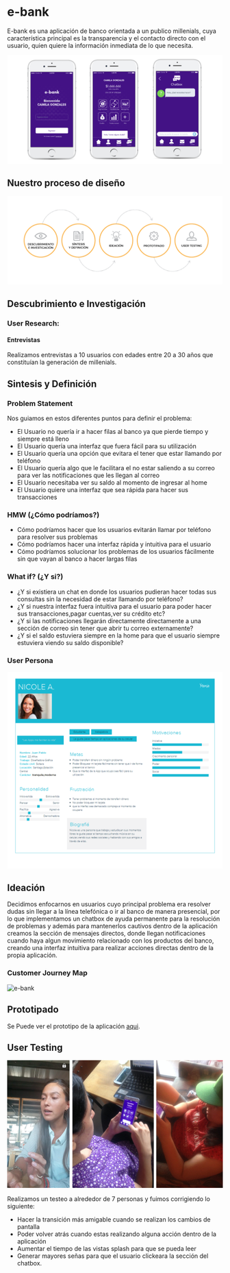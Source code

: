 # e-bank

E-bank es una aplicación de banco orientada a un publico millenials, cuya característica principal es la transparencia y el contacto directo con el usuario, quien quiere la información inmediata de lo que necesita.


![e-bank](img/e-bank.png)

## Nuestro proceso de diseño

![e-bank](img/proceso.png)

## Descubrimiento e Investigación

### User Research:
#### Entrevistas
Realizamos entrevistas a 10 usuarios con edades entre 20 a 30 años que constituían la generación de millenials.

## Sintesis y Definición
### Problem Statement
Nos guiamos en estos diferentes puntos para definir el problema:

* El Usuario no quería ir a hacer filas al banco ya que pierde tiempo y siempre está lleno
* El Usuario quería una interfaz que fuera fácil para su utilización
* El Usuario quería una opción que evitara el tener que estar llamando por teléfono
* El Usuario quería algo que le facilitara el no estar saliendo a su correo para ver las
  notificaciones que les llegan al correo 
* El Usuario necesitaba ver su saldo al momento de ingresar al home 
* El Usuario quiere una interfaz que sea rápida para hacer sus transacciones 

### HMW (¿Cómo podríamos?)

* Cómo podríamos hacer que los usuarios evitarán llamar por teléfono para resolver sus 
  problemas
* Cómo podríamos hacer una interfaz rápida y intuitiva para el usuario
* Cómo podríamos solucionar los problemas de los usuarios fácilmente sin que vayan al 
  banco a hacer largas filas

### What if? (¿Y si?)

* ¿Y si existiera un chat en donde los usuarios pudieran hacer todas sus consultas sin la 
  necesidad de estar llamando por teléfono? 
* ¿Y si nuestra interfaz fuera intuitiva para el usuario para poder hacer sus 
  transacciones,pagar cuentas,ver su crédito etc?
* ¿Y si las notificaciones llegarán directamente directamente a una sección de correo sin 
  tener que abrir tu correo externamente? 
* ¿Y si el saldo estuviera siempre en la home para que el usuario siempre estuviera 
  viendo su saldo disponible? 

### User Persona
![e-bank](img/user-persona.png)

## Ideación

Decidimos enfocarnos en usuarios cuyo principal problema era resolver dudas sin llegar a la línea telefónica o ir al banco de manera presencial, por lo que implementamos un chatbox de ayuda permanente para la resolución de problemas y además para mantenerlos cautivos dentro de la aplicación creamos la sección de mensajes directos, donde llegan notificaciones cuando haya algun movimiento relacionado con los productos del banco, creando una interfaz intuitiva para realizar acciones directas dentro de la propia aplicación.

### Customer Journey Map
![e-bank](img/journey-map.png)

## Prototipado

Se Puede ver el prototipo de la aplicación [aqui](https://marvelapp.com/30abhhd).

## User Testing
![e-bank](img/test.jpg)

Realizamos un testeo a alrededor de 7 personas y fuimos corrigiendo lo siguiente:

* Hacer la transición más amigable cuando se realizan los cambios de pantalla
* Poder volver atrás cuando estas realizando alguna acción dentro de la aplicación
* Aumentar el tiempo de las vistas splash para que se pueda leer
* Generar mayores señas para que el usuario clickeara la sección del chatbox.







